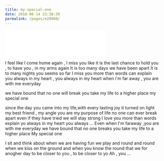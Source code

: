 ```yaml
---
title: my-special-one
date: 2018-06-14 23:38:39
permalink: /pages/e28960/
---
```

<iframe frameborder="no" border="0" marginwidth="0" marginheight="0" width='330' height='86 ' src="//music.163.com/outchain/player?type=2&id=32317062&auto=0&height=66"></iframe>

<!-- truncate -->

I feel like I come home again , I miss you like it is the last chance 
to hold you , to have you , in my arms again 
It is too many days we have been apart 
It is to many nights you seems so far 
I miss you more than words can explain 
you always in my heart ,  you always in my heart 
when i'm far away , you are with me everyday 

we have bound that no one will break 
you take my life to a higher place 
my special one 

since the day  you came into my life,with every lasting joy it turned on light 
my best friend , my angle 
you are my purpose of life 
no one can ever break apart even if they have tried we will stay strong 
I love  you more than words explain 
yo always in my heart you always ... 
Even when I'm faraway ,you are with me everyday 
we have bound that no one breaks 
you take my life to a higher place 
My special one 

I sit and think about when we are having fun 
we play and round and round when we kiss on the ground 
and when you know the round that we for anogher day 
to be closer to  you , to be closer to yo 
Ah , you ...

